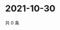 # 2021-10-30

共 0 条

<!-- BEGIN WEIBO -->
<!-- 最后更新时间 Sat Oct 30 2021 16:10:12 GMT+0800 (China Standard Time) -->

<!-- END WEIBO -->
